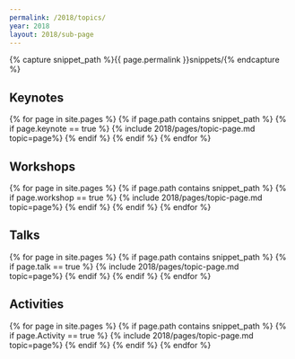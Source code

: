 ```yaml
---
permalink: /2018/topics/
year: 2018
layout: 2018/sub-page
---
```


{% capture snippet_path %}{{ page.permalink }}snippets/{% endcapture %}

<div class="container" id="topics">
  <section class="main-content text-center" id="topic-keynotes">

  <!--<h2>High-Level Schedule</h2><img src="/images/2018/CondencedSchedule.png"> -->


<h2>Keynotes</h2>

{% for page in site.pages %}
{% if page.path contains snippet_path %}
{% if page.keynote == true %}
 {% include 2018/pages/topic-page.md  topic=page%}
{% endif %}
{% endif %}
{% endfor %}

</section>

  <section class="main-content text-center" id="topic-workshops"><h2>Workshops</h2>

{% for page in site.pages %}
{% if page.path contains snippet_path %}
{% if page.workshop == true %}
 {% include 2018/pages/topic-page.md  topic=page%}
{% endif %}
{% endif %}
{% endfor %}

</section>

<section class="main-content text-center" id="topic-talks"><h2>Talks</h2>

{% for page in site.pages %}
{% if page.path contains snippet_path %}
{% if page.talk == true %}
{% include 2018/pages/topic-page.md  topic=page%}
{% endif %}
{% endif %}
{% endfor %}

</section>
<section class="main-content text-center" id="topic-talks"><h2>Activities</h2>

{% for page in site.pages %}
{% if page.path contains snippet_path %}
{% if page.Activity == true %}
{% include 2018/pages/topic-page.md  topic=page%}
{% endif %}
{% endif %}
{% endfor %}
</section>
</div>
